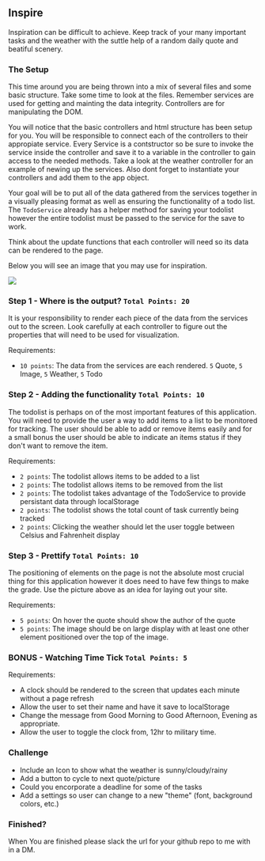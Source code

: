 ## Inspire

Inspiration can be difficult to achieve. Keep track of your many important tasks and the weather with the suttle help of a random daily quote and beatiful scenery.   

### The Setup

This time around you are being thrown into a mix of several files and some basic structure. Take some time to look at the files. Remember services are used for getting and mainting the data integrity. Controllers are for manipulating the DOM.

You will notice that the basic controllers and html structure has been setup for you. You will be responsible to connect each of the controllers to their appropiate service. Every Service is a contstructor so be sure to invoke the service inside the controller and save it to a variable in the controller to gain access to the needed methods. Take a look at the weather controller for an example of newing up the services. Also dont forget to instantiate your controllers and add them to the app object.

Your goal will be to put all of the data gathered from the services together in a visually pleasing format as well as ensuring the functionality of a todo list. The `TodoService` already has a helper method for saving your todolist however the entire todolist must be passed to the service for the save to work. 

Think about the update functions that each controller will need so its data can be rendered to the page. 

Below you will see an image that you may use for inspiration. 

<div class="text-center">
<img class="img-responsive" src="https://bcw.blob.core.windows.net/public/img/inspire.jpg"/>
</div>

### Step 1 -  Where is the output? `Total Points: 20`

It is your responsibility to render each piece of the data from the services out to the screen. Look carefully at each controller to figure out the properties that will need to be used for visualization.

Requirements:
- `10 points`: The data from the services are each rendered. `5` Quote, `5` Image, `5` Weather, `5` Todo 

### Step 2 - Adding the functionality `Total Points: 10`

The todolist is perhaps on of the most important features of this application. You will need to provide the user a way to add items to a list to be monitored for tracking. The user should be able to add or remove items easily and for a small bonus the user should be able to indicate an items status if they don't want to remove the item.

Requirements: 
- `2 points`: The todolist allows items to be added to a list
- `2 points`: The todolist allows items to be removed from the list
- `2 points`: The todolist takes advantage of the TodoService to provide persistant data through localStorage 
- `2 points`: The todolist shows the total count of task currently being tracked
- `2 points`: Clicking the weather should let the user toggle between Celsius and Fahrenheit display

### Step 3 - Prettify `Total Points: 10`

The positioning of elements on the page is not the absolute most crucial thing for this application however it does need to have few things to make the grade. Use the picture above as an idea for laying out your site.

Requirements:
- `5 points`: On hover the quote should show the author of the quote
- `5 points`: The image should be on large display with at least one other element positioned over the top of the image.  

### BONUS - Watching Time Tick `Total Points: 5`
Requirements: 
- A clock should be rendered to the screen that updates each minute without a page refresh
- Allow the user to set their name and have it save to localStorage
- Change the message from Good Morning to Good Afternoon, Evening as appropriate. 
- Allow the user to toggle the clock from, 12hr to military time. 

### Challenge
- Include an Icon to show what the weather is sunny/cloudy/rainy
- Add a button to cycle to next quote/picture
- Could you encorporate a deadline for some of the tasks
- Add a settings so user can change to a new "theme" (font, background colors, etc.)

### Finished?
When You are finished please slack the url for your github repo to me with in a DM.
